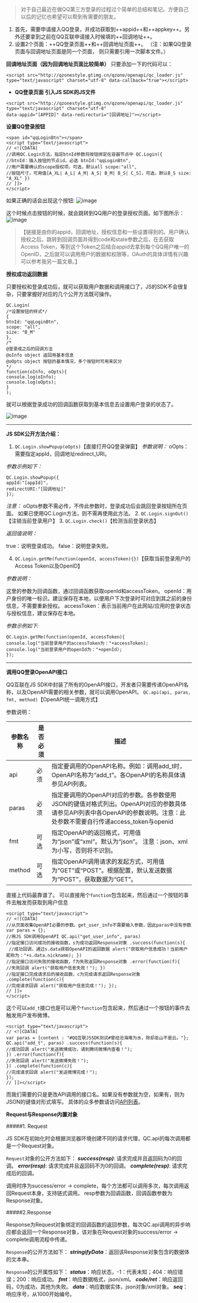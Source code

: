 > 对于自己最近在做QQ第三方登录的过程过个简单的总结和笔记。方便自己以后的记忆也希望可以帮到有需要的朋友。

1.  首先，需要申请接入QQ登录，并成功获取到++appid++和++appkey++。另外还要拿到之前在QQ互联申请接入时候填的++回调地址++。
2.  设置2个页面：++QQ登录页面++和++回调地址页面++。 （注：如果QQ登录页面与回调地址页面是同一个页面， 则只需要引用一次脚本文件。）

**回调地址页面（因为回调地址页面比较简单）**
只要添加一下的代码可以：
```
<script src="http://qzonestyle.gtimg.cn/qzone/openapi/qc_loader.js" type="text/javascript" charset="utf-8" data-callback="true"></script>
```
 - **QQ登录页面**
**引入JS SDK的JS文件**
```
<script src="http://qzonestyle.gtimg.cn/qzone/openapi/qc_loader.js" type="text/javascript" charset="utf-8" 
data-appid="[APPID]" data-redirecturi="[回调地址]"></script>
```
**设置QQ登录按钮**
```
<span id="qqLoginBtn"></span>
<script type="text/javascript">
// <![CDATA[
//调用QC.Login方法，指定btnId参数将按钮绑定在容器节点中 QC.Login({ 
//btnId：插入按钮的节点id，必选 btnId:"qqLoginBtn", 
//用户需要确认的scope授权项，可选，默认all scope:"all",
//按钮尺寸，可用值[A_XL| A_L| A_M| A_S| B_M| B_S| C_S]，可选，默认B_S size: "A_XL" })
// ]]>
</script>
```
如果正确的话会出现这个按钮:
![image](http://upload-images.jianshu.io/upload_images/1947234-99d9d9f3b2872111.png?imageMogr2/auto-orient/strip%7CimageView2/2/w/1240)

这个时候点击按钮的时候，就会跳转到QQ用户的登录授权页面。如下图所示：
![image](http://upload-images.jianshu.io/upload_images/1947234-6dca013582577468.png?imageMogr2/auto-orient/strip%7CimageView2/2/w/1240)

>【链接是由你的appid，回调地址，授权信息和一些设置得到的。用户确认授权之后，跳转到回调页面并得到code和state参数之后，在去获取Access Token，等到这个Token之后结合appid去拿到每个QQ用户唯一的OpenID，之后就可以调用用户的数据和权限等，OAuth的具体详情有兴趣可以参考我另一篇文章。】

**授权成功返回数据**

只要授权和登录成功后，就可以获取用户数据和调用接口了，JS的SDK不会很复杂，只要掌握好对应的几个公开方法既可操作。
```
QC.Login(
/*设置按钮的样式*/
{
btnId: "qqLoginBtn",
scope: "all",
size: "B_M"
},
/*
@登录成之后的回调方法
@oInfo object 返回用基本信息
@oOpts object 按钮的基本情况，多个按钮时可用来区分
*/
function(oInfo, oOpts){
console.log(oInfo);
console.log(oOpts);
}
);
```

就可以根据登录成功的回调函数获取到基本信息去设置用户登录的状态了。

![image](http://chenjinhao.cn/note_img/note_youdao/qqlogininfo.png)

---
**JS SDK公开方法介绍：**
1. ```QC.Login.showPopup(oOpts)```【直接打开QQ登录弹窗】
*参数说明：*
oOpts：需要指定appId，回调地址redirect_URI。

*参数示例如下：*
```
QC.Login.showPopup({
appId:"[appId]",
redirectURI:"[回调地址]"
});
```
*注意：*
oOpts参数不需必传，不传此参数时，登录成功后会跳回登录按钮所在页面。
如果已使用QC.Login方法，则不需再使用此方法。
2. ```QC.Login.signOut()```【注销当前登录用户】
3. ```QC.Login.check()```【检测当前登录状态】

*返回值说明：*

true：说明登录成功。
false：说明登录失败。

4. `QC.Login.getMe(function(openId, accessToken){})`【获取当前登录用户的Access Token以及OpenID】

*参数说明：*

这里的参数为回调函数，通过回调函数获取openId和accessToken。
openId：用户身份的唯一标识。建议保存在本地，以便用户下次登录时可对应到其之前的身份信息，不需要重新授权。
accessToken：表示当前用户在此网站/应用的登录状态与授权信息，建议保存在本地。

*参数示例如下:*

```
QC.Login.getMe(function(openId, accessToken){
console.log("当前登录用户的accessToken为："+accessToken);
console.log("当前登录用户的openId为："+openId);
});
```

---
**调用QQ登录OpenAPI接口**

QQ互联在JS SDK中封装了所有的OpenAPI接口，开发者只需要传递OpenAPI名称，以及OpenAPI需要的相关参数，就可以调用OpenAPI。
`QC.api(api, paras, fmt, method)`【OpenAPI统一调用方式】

参数说明：

|参数名称 | 是否必须 | 描述
|---|---|---
|api |必须 |指定要调用的OpenAPI名称。例如：调用add_t时，OpenAPI名称为“add_t”。各OpenAPI的名称具体请参见API列表。
|paras |必须 |指定要调用的OpenAPI对应的参数。各参数使用JSON的键值对格式列出。OpenAPI对应的参数具体请参见API列表中各OpenAPI的参数说明。注意：此处参数不需要自行传递access_token与openid
|fmt |可选 |指定OpenAPI的返回格式，可用值为“json”或“xml”。默认为“json”。 注意：json、xml为小写，否则将不识别。
|method |可选 |指定OpenAPI调用请求的发起方式，可用值为“GET”或“POST”。根据配置，默认发送数据为“POST”，获取数据为“GET”。

直接上代码最靠谱了。
可以直接用个`function`包含起来，然后通过一个按钮的事件去触发而获取到用户信息

```
<script type="text/javascript">
// <![CDATA[
//从页面收集OpenAPI必要的参数。get_user_info不需要输入参数，因此paras中没有参数 var paras = {}; 
//用JS SDK调用OpenAPI QC.api("get_user_info", paras) 
//指定接口访问成功的接收函数，s为成功返回Response对象 .success(function(s){
 //成功回调，通过s.data获取OpenAPI的返回数据 alert("获取用户信息成功！当前用户昵称为："+s.data.nickname); }) 
//指定接口访问失败的接收函数，f为失败返回Response对象 .error(function(f){ 
//失败回调 alert("获取用户信息失败！"); }) 
//指定接口完成请求后的接收函数，c为完成请求返回Response对象 .complete(function(c){ 
//完成请求回调 alert("获取用户信息完成！"); });
// ]]>
</script>
```

这个可以`add_t`接口也是可以用个`function`包含起来，然后通过一个按钮的事件去触发用户发布微博。
```
<script type="text/javascript">
// <![CDATA[
var paras = {content : "#QQ互联JSSDK测试#曾经沧海难为水，除却巫山不是云。"}; 
QC.api("add_t", paras) .success(function(s){
//成功回调 alert("发送微博成功，请到腾讯微博内查看！"); 
}) .error(function(f){
//失败回调 alert("发送微博失败！"); 
}) .complete(function(c){
//完成请求回调 alert("发送微博完成！"); 
});
// ]]></script>
```
而我们需要的只是更改API调用的接口名。如果没有参数就为空，如果有，则为JSON的键值对形式填写。
具体的众多参数请访问[API列表](http://wiki.connect.qq.com/api%E5%88%97%E8%A1%A8)。

**Request与Response内置对象**

#####1. Request

JS SDK在初始化时会根据浏览器环境创建不同的请求代理，QC.api的每次调用都是一个Request对象。

`Request`对象的公开方法如下：
***success(resp)***: 请求完成并且返回码为0的回调。
***error(resp)***: 请求完成并且返回码不为0的回调。
***complete(resp)***: 请求完成后的回调。

调用时序为success/error -> complete，每个方法都可以调用多次，每次调用返回Request本身，支持链式调用。
resp参数为回调函数，回调函数参数为Response对象。

#####2.Response

Response为Request对象绑定的回调函数的返回参数，每次QC.api调用的异步响应都会返回一个Response对象，该对象在Request对象的success/error -> complete调用流程中传递。

`Response`的公开方法如下：
***stringifyData***：返回该Response对象包含的数据体的文本串。

`Response`的公开属性如下：
***status***：响应状态，-1：代表未知；404：响应错误；200：响应成功。
***fmt***：响应数据格式，json/xml。
***code/ret***：响应返回码，0为成功，其他为失败。
***data***：响应数据实体，json对象/xml对象。
***seq***：响应序号，从1000开始编号。

